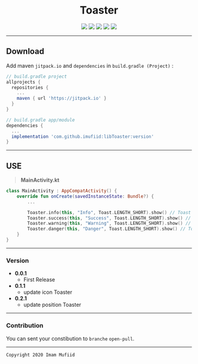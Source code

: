 <h1 align="center">
    Toaster
</h1>

<p align="center">
    <a><img src="https://img.shields.io/badge/Version-0.2.1-brightgreen.svg?style=flat"></a>
    <a><img src="https://img.shields.io/badge/ID-imufiid-blue.svg?style=flat"></a>
    <a><img src="https://img.shields.io/badge/Java-Suport-green?logo=java&style=flat"></a>
    <a><img src="https://img.shields.io/badge/Koltin-Suport-green?logo=kotlin&style=flat"></a>
    <a href="https://github.com/imufiid"><img src="https://img.shields.io/github/followers/imufiid?label=follow&style=social"></a>
    <br>
</p>

---
## Download
Add maven `jitpack.io` and `dependencies` in `build.gradle (Project)` :
```gradle
// build.gradle project
allprojects {
  repositories {
    ...
    maven { url 'https://jitpack.io' }
  }
}

// build.gradle app/module
dependencies {
  ...
  implementation 'com.github.imufiid:libToaster:version'
}
```
---
## USE
> **MainActivity.kt**
```kotlin
class MainActivity : AppCompatActivity() {
    override fun onCreate(savedInstanceState: Bundle?) {
        ...

        Toaster.info(this, "Info", Toast.LENGTH_SHORT).show() // Toast Info
        Toaster.success(this, "Success", Toast.LENGTH_SHORT).show() // Toast Success
        Toaster.warning(this, "Warning", Toast.LENGTH_SHORT).show() // Toast Warning
        Toaster.danger(this, "Danger", Toast.LENGTH_SHORT).show() // Toast Danger
    }
}
```

---


### Version
- **0.0.1**
  - First Release
- **0.1.1**
  - update icon Toaster
- **0.2.1**
  - update position Toaster
---

### Contribution
You can sent your constibution to `branche` `open-pull`.

---

```
Copyright 2020 Imam Mufiid
```